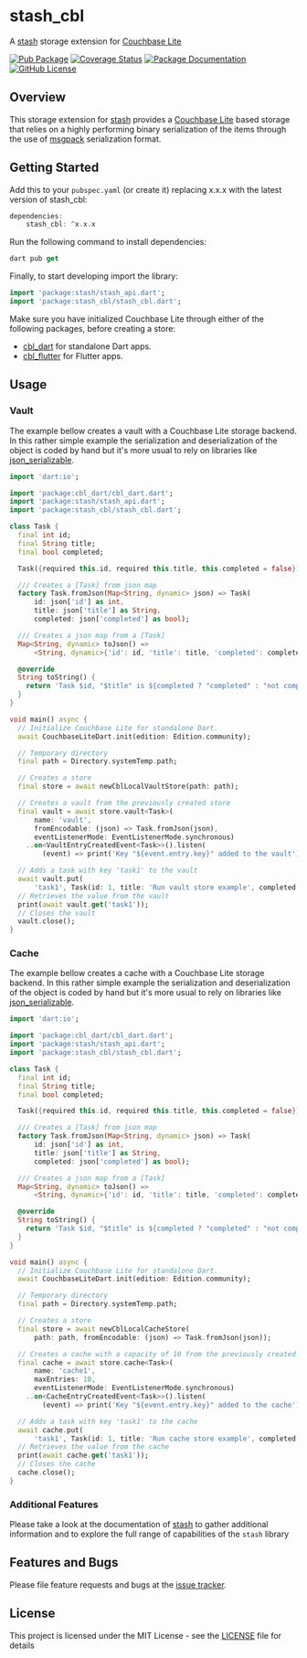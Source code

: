 # stash_cbl

A [stash](https://github.com/ivoleitao/stash) storage extension for
[Couchbase Lite](https://pub.dev/packages/cbl)

[![Pub Package](https://img.shields.io/pub/v/stash_cbl.svg?style=flat-square)](https://pub.dartlang.org/packages/stash_cbl)
[![Coverage Status](https://codecov.io/gh/ivoleitao/stash/graph/badge.svg?flag=stash_cbl)](https://codecov.io/gh/ivoleitao/stash_cbl)
[![Package Documentation](https://img.shields.io/badge/doc-stash_cbl-blue.svg)](https://www.dartdocs.org/documentation/stash_cbl/latest)
[![GitHub License](https://img.shields.io/badge/License-MIT-yellow.svg)](https://opensource.org/licenses/MIT)

## Overview

This storage extension for [stash](https://pub.dartlang.org/packages/stash)
provides a [Couchbase Lite](https://pub.dev/packages/cbl) based storage that
relies on a highly performing binary serialization of the items through the use
of [msgpack](https://msgpack.org) serialization format.

## Getting Started

Add this to your `pubspec.yaml` (or create it) replacing x.x.x with the latest
version of stash_cbl:

```dart
dependencies:
    stash_cbl: ^x.x.x
```

Run the following command to install dependencies:

```dart
dart pub get
```

Finally, to start developing import the library:

```dart
import 'package:stash/stash_api.dart';
import 'package:stash_cbl/stash_cbl.dart';
```

Make sure you have initialized Couchbase Lite through either of the following
packages, before creating a store:

- [cbl_dart] for standalone Dart apps.
- [cbl_flutter] for Flutter apps.

## Usage

### Vault

The example bellow creates a vault with a Couchbase Lite storage backend. In
this rather simple example the serialization and deserialization of the object
is coded by hand but it's more usual to rely on libraries like
[json_serializable](https://pub.dev/packages/json_serializable).

```dart
import 'dart:io';

import 'package:cbl_dart/cbl_dart.dart';
import 'package:stash/stash_api.dart';
import 'package:stash_cbl/stash_cbl.dart';

class Task {
  final int id;
  final String title;
  final bool completed;

  Task({required this.id, required this.title, this.completed = false});

  /// Creates a [Task] from json map
  factory Task.fromJson(Map<String, dynamic> json) => Task(
      id: json['id'] as int,
      title: json['title'] as String,
      completed: json['completed'] as bool);

  /// Creates a json map from a [Task]
  Map<String, dynamic> toJson() =>
      <String, dynamic>{'id': id, 'title': title, 'completed': completed};

  @override
  String toString() {
    return 'Task $id, "$title" is ${completed ? "completed" : "not completed"}';
  }
}

void main() async {
  // Initialize Couchbase Lite for standalone Dart.
  await CouchbaseLiteDart.init(edition: Edition.community);

  // Temporary directory
  final path = Directory.systemTemp.path;

  // Creates a store
  final store = await newCblLocalVaultStore(path: path);

  // Creates a vault from the previously created store
  final vault = await store.vault<Task>(
      name: 'vault', 
      fromEncodable: (json) => Task.fromJson(json),
      eventListenerMode: EventListenerMode.synchronous)
    ..on<VaultEntryCreatedEvent<Task>>().listen(
        (event) => print('Key "${event.entry.key}" added to the vault'));

  // Adds a task with key 'task1' to the vault
  await vault.put(
      'task1', Task(id: 1, title: 'Run vault store example', completed: true));
  // Retrieves the value from the vault
  print(await vault.get('task1'));
  // Closes the vault
  vault.close();
}
```

### Cache

The example bellow creates a cache with a Couchbase Lite storage backend. In
this rather simple example the serialization and deserialization of the object
is coded by hand but it's more usual to rely on libraries like
[json_serializable](https://pub.dev/packages/json_serializable).

```dart
import 'dart:io';

import 'package:cbl_dart/cbl_dart.dart';
import 'package:stash/stash_api.dart';
import 'package:stash_cbl/stash_cbl.dart';

class Task {
  final int id;
  final String title;
  final bool completed;

  Task({required this.id, required this.title, this.completed = false});

  /// Creates a [Task] from json map
  factory Task.fromJson(Map<String, dynamic> json) => Task(
      id: json['id'] as int,
      title: json['title'] as String,
      completed: json['completed'] as bool);

  /// Creates a json map from a [Task]
  Map<String, dynamic> toJson() =>
      <String, dynamic>{'id': id, 'title': title, 'completed': completed};

  @override
  String toString() {
    return 'Task $id, "$title" is ${completed ? "completed" : "not completed"}';
  }
}

void main() async {
  // Initialize Couchbase Lite for standalone Dart.
  await CouchbaseLiteDart.init(edition: Edition.community);

  // Temporary directory
  final path = Directory.systemTemp.path;

  // Creates a store
  final store = await newCblLocalCacheStore(
      path: path, fromEncodable: (json) => Task.fromJson(json));

  // Creates a cache with a capacity of 10 from the previously created store
  final cache = await store.cache<Task>(
      name: 'cache1',
      maxEntries: 10,
      eventListenerMode: EventListenerMode.synchronous)
    ..on<CacheEntryCreatedEvent<Task>>().listen(
        (event) => print('Key "${event.entry.key}" added to the cache'));

  // Adds a task with key 'task1' to the cache
  await cache.put(
      'task1', Task(id: 1, title: 'Run cache store example', completed: true));
  // Retrieves the value from the cache
  print(await cache.get('task1'));
  // Closes the cache
  cache.close();
}
```

### Additional Features

Please take a look at the documentation of
[stash](https://pub.dartlang.org/packages/stash) to gather additional
information and to explore the full range of capabilities of the `stash` library

## Features and Bugs

Please file feature requests and bugs at the [issue tracker][tracker].

[tracker]: https://github.com/ivoleitao/stash/issues/new

## License

This project is licensed under the MIT License - see the
[LICENSE](https://github.com/ivoleitao/stash/blob/develop/packages/stash_cbl/LICENSE)
file for details

[cbl_dart]: https://pub.dev/packages/cbl_dart
[cbl_flutter]: https://pub.dev/packages/cbl_flutter
